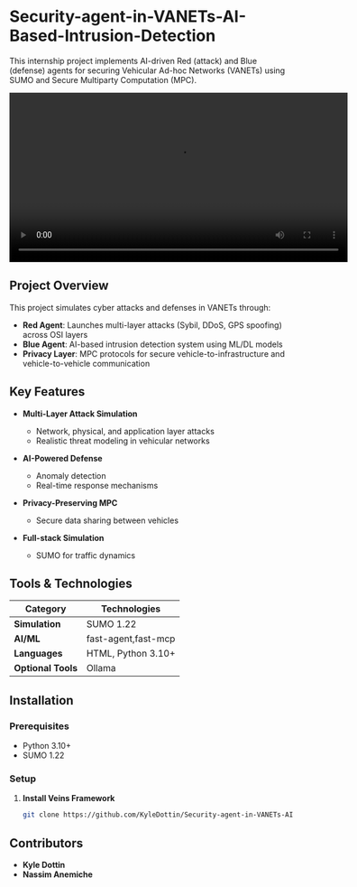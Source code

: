 # Security-agent-in-VANETs-AI-Based-Intrusion-Detection

This internship project implements AI-driven Red (attack) and Blue (defense) agents for securing Vehicular Ad-hoc Networks (VANETs) using SUMO and Secure Multiparty Computation (MPC).

<video src="https://github.com/KyleDottin/Security-agent-in-VANETs-AI-Based-Intrusion-Detection/issues/2#issue-3322835548" 
       controls 
       width="600">
  Your browser does not support the video tag.
</video>

## Project Overview

This project simulates cyber attacks and defenses in VANETs through:
- **Red Agent**: Launches multi-layer attacks (Sybil, DDoS, GPS spoofing) across OSI layers
- **Blue Agent**: AI-based intrusion detection system using ML/DL models
- **Privacy Layer**: MPC protocols for secure vehicle-to-infrastructure and vehicle-to-vehicle communication

## Key Features

- **Multi-Layer Attack Simulation**
  - Network, physical, and application layer attacks
  - Realistic threat modeling in vehicular networks
  
- **AI-Powered Defense**
  - Anomaly detection
  - Real-time response mechanisms

- **Privacy-Preserving MPC**
  - Secure data sharing between vehicles

- **Full-stack Simulation**
  - SUMO for traffic dynamics

## Tools & Technologies

| Category              | Technologies                                                                 |
|-----------------------|------------------------------------------------------------------------------|
| **Simulation**        |  SUMO 1.22                                         |
| **AI/ML**            | fast-agent,fast-mcp                                   |
| **Languages**         | HTML, Python 3.10+                                         |
| **Optional Tools**    | Ollama                                     |

## Installation

### Prerequisites
- Python 3.10+
- SUMO 1.22

### Setup
1. **Install Veins Framework**
   ```bash
   git clone https://github.com/KyleDottin/Security-agent-in-VANETs-AI-Based-Intrusion-Detection.git


## Contributors
- **Kyle Dottin** 
- **Nassim Anemiche**


